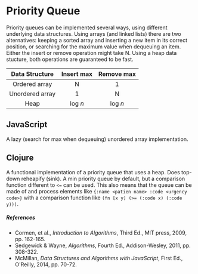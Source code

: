 # Priority Queue

Priority queues can be implemented several ways, using different underlying
data structures. Using arrays (and linked lists) there are two alternatives:
keeping a sorted array and inserting a new item in its correct position,
or searching for the maximum value when dequeuing an item. Either the
insert or remove operation might take N. Using a heap data stucture, both
operations are guaranteed to be fast.

| Data Structure  | Insert max   | Remove max |
|:---------------:|:------------:|:----------:|
| Ordered array   | N            | 1          |
| Unordered array | 1            | N          |
| Heap            | log *n*      | log *n*    |

## JavaScript

A lazy (search for max when dequeuing) unordered array implementation.

## Clojure

A functional implementation of a priority queue that uses a heap. Does top-down
reheapify (sink). A min priority queue by default, but a comparison function
different to `<=` can be used. This also means that the queue can be made of
and process elements like `{:name <patien name> :code <urgency code>}` with a
comparison function like `(fn [x y] (>= (:code x) (:code y)))`.

##### References

* Cormen, et al., *Introduction to Algorithms*, Third Ed., MIT press, 2009, pp. 162-165.
* Sedgewick & Wayne, *Algorithms*, Fourth Ed., Addison-Wesley, 2011, pp. 308-322.
* McMillan, *Data Structures and Algorithms with JavaScript*, First Ed., O'Reilly, 2014, pp. 70-72.
